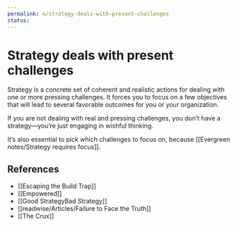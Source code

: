 ```yaml
---
permalink: n/strategy-deals-with-present-challenges
status: 
---
```

# Strategy deals with present challenges

Strategy is a concrete set of coherent and realistic actions for dealing with one or more pressing challenges. It forces you to focus on a few objectives that will lead to several favorable outcomes for you or your organization.

If you are not dealing with real and pressing challenges, you don’t have a strategy—you’re just engaging in wishful thinking.

It’s also essential to pick which challenges to focus on, because [[Evergreen notes/Strategy requires focus]].

## References

- [[Escaping the Build Trap]]
- [[Empowered]]
- [[Good StrategyBad Strategy]]
- [[readwise/Articles/Failure to Face the Truth]]
- [[The Crux]]
